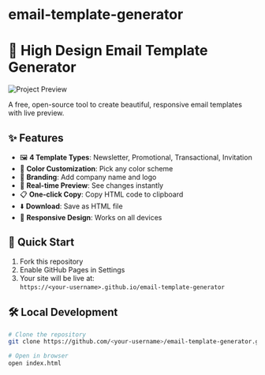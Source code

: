 # email-template-generator
# 📧 High Design Email Template Generator

![Project Preview](assets/images/preview.png)

A free, open-source tool to create beautiful, responsive email templates with live preview.

## ✨ Features

- 🖼️ **4 Template Types**: Newsletter, Promotional, Transactional, Invitation
- 🎨 **Color Customization**: Pick any color scheme
- 🏢 **Branding**: Add company name and logo
- 👀 **Real-time Preview**: See changes instantly
- 📋 **One-click Copy**: Copy HTML code to clipboard
- ⬇️ **Download**: Save as HTML file
- 📱 **Responsive Design**: Works on all devices

## 🚀 Quick Start

1. Fork this repository
2. Enable GitHub Pages in Settings
3. Your site will be live at:  
   `https://<your-username>.github.io/email-template-generator`

## 🛠️ Local Development

```bash
# Clone the repository
git clone https://github.com/<your-username>/email-template-generator.git

# Open in browser
open index.html

